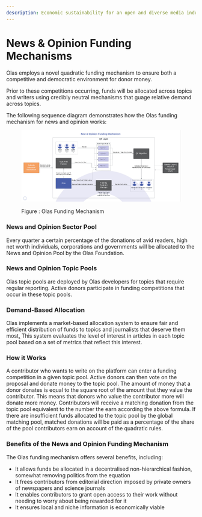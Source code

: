 ```yaml
---
description: Economic sustainability for an open and diverse media industry
---
```


# News & Opinion Funding Mechanisms

Olas employs a novel quadratic funding mechanism to ensure both a competitive and democratic environment for donor money.&#x20;

Prior to these competitions occurring, funds will be allocated across topics and writers using credibly neutral mechanisms that guage relative demand across topics.&#x20;

The following sequence diagram demonstrates how the Olas funding mechanism for news and opinion works:

<figure><img src="../../../.gitbook/assets/New &#x26; Opinion Funding Mechanism.png" alt=""><figcaption><p>Figure : Olas Funding Mechanism</p></figcaption></figure>

### News and Opinion Sector Pool

Every quarter a certain percentage of the donations of avid readers, high net worth individuals, corporations and governments will be allocated to the News and Opinion Pool by the Olas Foundation.&#x20;

### News and Opinion Topic Pools

Olas topic pools are deployed by Olas developers for topics that require regular reporting. Active donors participate in funding competitions that occur in these topic pools.&#x20;

### **Demand-Based Allocation**

Olas implements a market-based allocation system to ensure fair and efficient distribution of funds to topics and journalists that deserve them most[.](broken-reference) This system evaluates the level of interest in articles in each topic pool based on a set of metrics that reflect this interest.     &#x20;

### **How it Works**

A contributor who wants to write on the platform can enter a funding competition in a given topic pool. Active donors can then vote on the proposal and donate money to the topic pool. The amount of money that a donor donates is equal to the square root of the amount that they value the contributor. This means that donors who value the contributor more will donate more money. Contributors will receive a matching donation from the topic pool equivalent to the number the earn according the above formula. If there are insufficient funds allocated to the topic pool by the global matching pool, matched donations will be paid as a percentage of the share of the pool contributors earn on account of the quadratic rules. &#x20;

### **Benefits of the News and Opinion Funding Mechanism**

The Olas funding mechanism offers several benefits, including:

* It allows funds be allocated in a decentralised non-hierarchical fashion, somewhat removing politics from the equation
* It frees contributors from editorial direction imposed by private owners of newspapers and science journals
* It enables contributors to grant open access to their work without needing to worry about being rewarded for it&#x20;
* It ensures local and niche information is economically viable&#x20;



